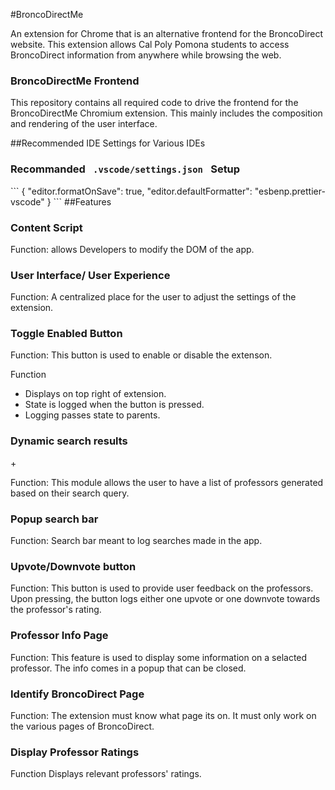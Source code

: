#BroncoDirectMe

<p> An extension for Chrome that is an alternative frontend for the BroncoDirect website. This extension allows Cal Poly Pomona students to access BroncoDirect information from anywhere while browsing the web. </p>

<h3> BroncoDirectMe Frontend </h3>

<p> This repository contains all required code to drive the frontend for the BroncoDirectMe Chromium extension. This mainly includes the composition and rendering of the user interface.</p>

##Recommended IDE Settings for Various IDEs
<h3> Recommanded <code> .vscode/settings.json </code> Setup</h3>
```
{
  "editor.formatOnSave": true,
  "editor.defaultFormatter": "esbenp.prettier-vscode"
}
```
##Features

<h3> Content Script </h3>
<p> Function: allows Developers to modify the DOM of the app. </p> 

<h3> User Interface/ User Experience </h3>
<p> Function: A centralized place for the user to adjust the settings of the extension. </p> 

<h3> Toggle Enabled Button </h3>
<p> Function: This button is used to enable or disable the extenson. </p>

<p> Function </p> 
<ul>
<li> Displays on top right of extension. </li>
<li> State is logged when the button is pressed. </li>
<li> Logging passes state to parents. </li>
</ul>

<h3> Dynamic search results </h3>+
<p> Function: This module allows the user to have a list of professors generated based on their search query. </p>

<h3> Popup search bar </h3> 
<p> Function: Search bar meant to log searches made in the app. </p>

<h3> Upvote/Downvote button </h3>
<p> Function: This button is used to provide user feedback on the professors. Upon pressing, the button logs either one upvote or one downvote towards the professor's rating. </p> 

<h3> Professor Info Page </h3> 
<p> Function: This feature is used to display some information on a selacted professor. The info comes in a popup that can be closed. </p> 

<h3> Identify BroncoDirect Page </h3>
<p> Function: The extension must know what page its on. It must only work on the various pages of BroncoDirect. </p>

<h3> Display Professor Ratings </h3>
<p> Function Displays relevant professors' ratings. </p>


